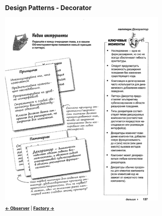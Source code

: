 ## Design Patterns - Decorator

![Decorator](Decorator.jpg)

[**<- Observer**](../Observer)
|
[**Factory ->**](../Factory)

